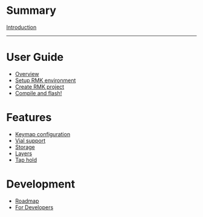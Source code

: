 # Summary

[Introduction](README.md)

---

# User Guide

- [Overview](guide_overview.md)
- [Setup RMK environment](setup_environment.md)
- [Create RMK project](create_project.md)
- [Compile and flash!](compile_and_flash.md)

# Features
- [Keymap configuration](keymap_configuration.md)
- [Vial support](vial.md)
- [Storage]()
- [Layers]()
- [Tap hold]()

# Development
- [Roadmap](roadmap.md)
- [For Developers]()
